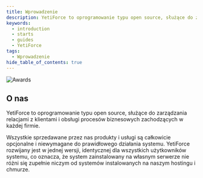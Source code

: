 ```yaml
---
title: Wprowadzenie
description: YetiForce to oprogramowanie typu open source, służące do zarządzania relacjami z klientami i obsługi procesów biznesowych zachodzących w każdej firmie.
keywords:
  - introduction
  - starts
  - guides
  - YetiForce
tags:
  - Wprowadzenie
hide_table_of_contents: true
---
```


![Awards](/img/awards.jpg)

## O nas

YetiForce to oprogramowanie typu open source, służące do zarządzania relacjami z klientami i obsługi procesów biznesowych zachodzących w każdej firmie.

Wszystkie sprzedawane przez nas produkty i usługi są całkowicie opcjonalne i niewymagane do prawidłowego działania systemu. YetiForce rozwijany jest w jednej wersji, identycznej dla wszystkich użytkowników systemu, co oznacza, że system zainstalowany na własnym serwerze nie różni się zupełnie niczym od systemów instalowanych na naszym hostingu i chmurze.
